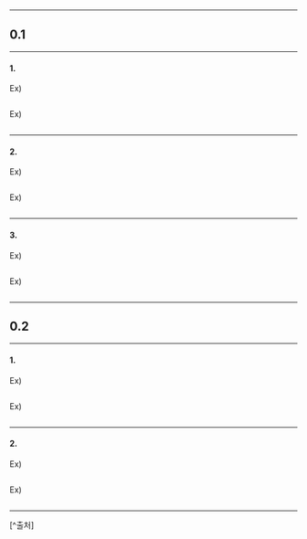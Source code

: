 # 

---
## 0.1 

---
#### 1. 

Ex)   
```bash

```

Ex)   
```bash

```
	
---
#### 2. 

Ex)   
```bash

```

Ex)   
```bash

```

---
#### 3. 

Ex)   
```bash

```

Ex)   
```bash

```

---
## 0.2 

---
#### 1. 

Ex)   
```bash

```

Ex)   
```bash

```

---
#### 2. 

Ex)   
```bash

```

Ex)   
```bash

```


---
 [^출처]